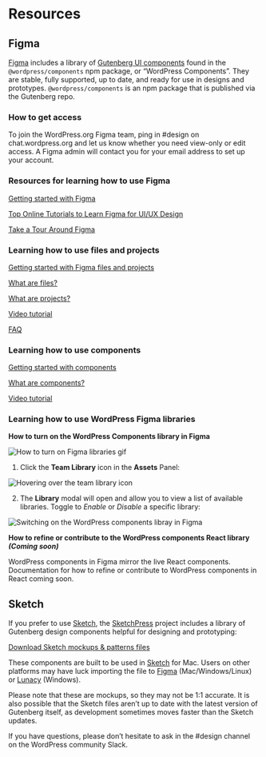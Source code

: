 # Resources

## Figma

[Figma](https://www.figma.com/) includes a library of [Gutenberg UI components](https://www.figma.com/file/ZtN5xslEVYgzU7Dd5CxgGZwq/WordPress-Components?node-id=491%3A3280) found in the `@wordpress/components` npm package, or “WordPress Components”. They are stable, fully supported, up to date, and ready for use in designs and prototypes. `@wordpress/components` is an npm package that is published via the Gutenberg repo. 

### How to get access
To join the WordPress.org Figma team, ping in #design on chat.wordpress.org and let us know whether you need view-only or edit access. A Figma admin will contact you for your email address to set up your account.

### Resources for learning how to use Figma
[Getting started with Figma](https://help.figma.com/category/9-getting-started)

[Top Online Tutorials to Learn Figma for UI/UX Design](https://medium.com/quick-design/top-online-tutorials-to-learn-figma-for-ui-ux-design-4e9c6721a72d)

[Take a Tour Around Figma](https://help.figma.com/article/12-getting-familiar-with-figma)

### Learning how to use files and projects
[Getting started with Figma files and projects](https://help.figma.com/article/298-getting-started-with-files-and-projects)

[What are files?](https://help.figma.com/article/298-getting-started-with-files-and-projects#files)

[What are projects?](https://help.figma.com/article/298-getting-started-with-files-and-projects#projects)

[Video tutorial](https://www.youtube.com/watch?v=c5HS6smhq2E)

[FAQ](https://help.figma.com/article/298-getting-started-with-files-and-projects#faq)

### Learning how to use components
[Getting started with components](https://help.figma.com/article/66-components)

[What are components?](https://help.figma.com/article/66-components#components)

[Video tutorial](https://help.figma.com/article/66-components#videos)

### Learning how to use WordPress Figma libraries
**How to turn on the WordPress Components library in Figma**

![How to turn on Figma libraries gif](https://wordpress.org/gutenberg/files/2019/08/figma-howtoturnonlibraries.gif)

1. Click the **Team Library** icon in the **Assets** Panel: 

![Hovering over the team library icon](https://wordpress.org/gutenberg/files/2019/08/figma-turn-on-libraries-e1564770916643.png)

2. The **Library** modal will open and allow you to view a list of available libraries. Toggle to _Enable_ or _Disable_ a specific library:

![Switching on the WordPress components libray in Figma](https://wordpress.org/gutenberg/files/2019/08/figma-libraries-e1564770879415.png)

**How to refine or contribute to the WordPress components React library _(Coming soon)_**

WordPress components in Figma mirror the live React components. Documentation for how to refine or contribute to WordPress components in React coming soon.

## Sketch

If you prefer to use [Sketch](https://www.sketch.com/), the [SketchPress](https://github.com/10up/SketchPress) project includes a library of Gutenberg design components helpful for designing and prototyping:

[Download Sketch mockups & patterns files](https://github.com/10up/SketchPress)

These components are built to be used in [Sketch](https://www.sketchapp.com) for Mac. Users on other platforms may have luck importing the file to [Figma](https://www.figma.com) (Mac/Windows/Linux) or [Lunacy](https://icons8.com/lunacy) (Windows).

Please note that these are mockups, so they may not be 1:1 accurate. It is also possible that the Sketch files aren’t up to date with the latest version of Gutenberg itself, as development sometimes moves faster than the Sketch updates.

If you have questions, please don’t hesitate to ask in the #design channel on the WordPress community Slack.
